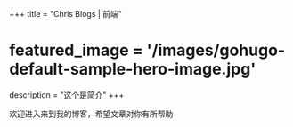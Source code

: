 +++
title = "Chris Blogs | 前端"
# featured_image = '/images/gohugo-default-sample-hero-image.jpg'
description = "这个是简介"
+++

欢迎进入来到我的博客，希望文章对你有所帮助